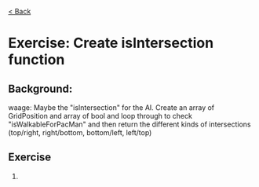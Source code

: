 [< Back](../README.md)

# Exercise: Create isIntersection function

## Background:

waage: Maybe the "isIntersection" for the AI. Create an array of GridPosition and array of bool and loop through to
check "isWalkableForPacMan" and then return the different kinds of intersections (top/right, right/bottom, bottom/left,
left/top)

## Exercise

1.
